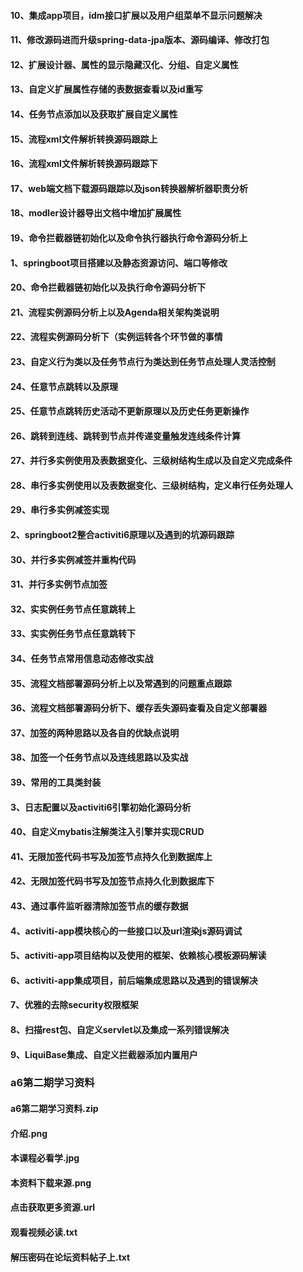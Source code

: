#### 10、集成app项目，idm接口扩展以及用户组菜单不显示问题解决




#### 11、修改源码进而升级spring-data-jpa版本、源码编译、修改打包




#### 12、扩展设计器、属性的显示隐藏汉化、分组、自定义属性




#### 13、自定义扩展属性存储的表数据查看以及id重写




#### 14、任务节点添加以及获取扩展自定义属性




#### 15、流程xml文件解析转换源码跟踪上




#### 16、流程xml文件解析转换源码跟踪下




#### 17、web端文档下载源码跟踪以及json转换器解析器职责分析




#### 18、modler设计器导出文档中增加扩展属性




#### 19、命令拦截器链初始化以及命令执行器执行命令源码分析上




#### 1、springboot项目搭建以及静态资源访问、端口等修改




#### 20、命令拦截器链初始化以及执行命令源码分析下




#### 21、流程实例源码分析上以及Agenda相关架构类说明




#### 22、流程实例源码分析下（实例运转各个环节做的事情




#### 23、自定义行为类以及任务节点行为类达到任务节点处理人灵活控制




#### 24、任意节点跳转以及原理




#### 25、任意节点跳转历史活动不更新原理以及历史任务更新操作




#### 26、跳转到连线、跳转到节点并传递变量触发连线条件计算




#### 27、并行多实例使用及表数据变化、三级树结构生成以及自定义完成条件




#### 28、串行多实例使用以及表数据变化、三级树结构，定义串行任务处理人




#### 29、串行多实例减签实现




#### 2、springboot2整合activiti6原理以及遇到的坑源码跟踪




#### 30、并行多实例减签并重构代码




#### 31、并行多实例节点加签




#### 32、实实例任务节点任意跳转上




#### 33、实实例任务节点任意跳转下




#### 34、任务节点常用信息动态修改实战




#### 35、流程文档部署源码分析上以及常遇到的问题重点跟踪




#### 36、流程文档部署源码分析下、缓存丢失源码查看及自定义部署器




#### 37、加签的两种思路以及各自的优缺点说明




#### 38、加签一个任务节点以及连线思路以及实战




#### 39、常用的工具类封装




#### 3、日志配置以及activiti6引擎初始化源码分析




#### 40、自定义mybatis注解类注入引擎并实现CRUD




#### 41、无限加签代码书写及加签节点持久化到数据库上




#### 42、无限加签代码书写及加签节点持久化到数据库下




#### 43、通过事件监听器清除加签节点的缓存数据




#### 4、activiti-app模块核心的一些接口以及url渲染js源码调试




#### 5、activiti-app项目结构以及使用的框架、依赖核心模板源码解读




#### 6、activiti-app集成项目，前后端集成思路以及遇到的错误解决




#### 7、优雅的去除security权限框架




#### 8、扫描rest包、自定义servlet以及集成一系列错误解决




#### 9、LiquiBase集成、自定义拦截器添加内置用户




### a6第二期学习资料
#### a6第二期学习资料.zip




#### 介绍.png




#### 本课程必看学.jpg




#### 本资料下载来源.png




#### 点击获取更多资源.url




#### 观看视频必读.txt




#### 解压密码在论坛资料帖子上.txt




